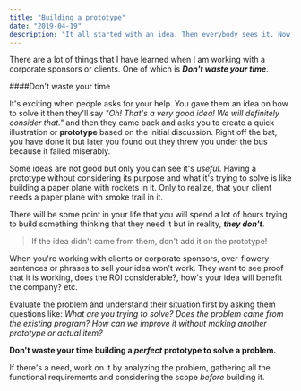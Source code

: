 ```yaml
---
title: "Building a prototype"
date: "2019-04-19"
description: "It all started with an idea. Then everybody sees it. Now, everybody wants to join the ride..."
---
```


There are a lot of things that I have learned when I am working with a corporate sponsors or clients. One of which is ***Don't waste your time***.

####Don't waste your time

It's exciting when people asks for your help. You gave them an idea on how to solve it then they'll say *"Oh! That's a very good idea! We will definitely consider that."* and then they came back and asks you to create a quick illustration or **prototype** based on the initial discussion. Right off the bat, you have done it but later you found out they threw you under the bus because it failed miserably.

Some ideas are not good but only you can see it's *useful*. Having a prototype without considering its purpose and what it's trying to solve is like building a paper plane with rockets in it. Only to realize, that your client needs a paper plane with smoke trail in it. 

There will be some point in your life that you will spend a lot of hours trying to build something thinking that they need it but in reality, ***they don't***.

>If the idea didn't came from them, don't add it on the prototype!

When you're working with clients or corporate sponsors, over-flowery sentences or phrases to sell your idea won't work. They want to see proof that it is working, does the ROI considerable?, how's your idea will benefit the company? etc.

Evaluate the problem and understand their situation first by asking them questions like: *What are you trying to solve?* *Does the problem came from the existing program?* *How can we improve it without making another prototype or actual item?*

**Don't waste your time building a *perfect* prototype to solve a problem.**

If there's a need, work on it by analyzing the problem, gathering all the functional requirements and considering the scope *before* building it.



